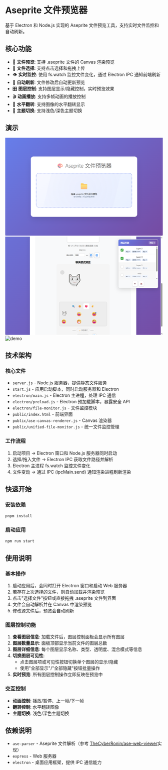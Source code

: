 # Aseprite 文件预览器

基于 Electron 和 Node.js 实现的 Aseprite 文件预览工具，支持实时文件监控和自动刷新。

## 核心功能

- 🎨 **文件预览**: 支持 .aseprite 文件的 Canvas 渲染预览
- 📁 **文件选择**: 支持点击选择和拖拽上传
- 👁️ **实时监控**: 使用 fs.watch 监控文件变化，通过 Electron IPC 通知前端刷新
- 🔄 **自动刷新**: 文件修改后自动更新预览
- 🎛️ **图层控制**: 支持图层显示/隐藏控制，实时预览效果
- 🎬 **动画播放**: 支持多帧动画的播放控制
- 🔄 **水平翻转**: 支持图像的水平翻转显示
- 🎨 **主题切换**: 支持浅色/深色主题切换

## 演示

![preview](./preview.png)
![preview-2](./preview-2.png)
![demo](./demo.gif)

## 技术架构

### 核心文件
- `server.js` - Node.js 服务器，提供静态文件服务
- `start.js` - 应用启动脚本，同时启动服务器和 Electron
- `electron/main.js` - Electron 主进程，处理 IPC 通信
- `electron/preload.js` - Electron 预加载脚本，暴露安全 API
- `electron/file-monitor.js` - 文件监控模块
- `public/index.html` - 前端界面
- `public/ase-canvas-renderer.js` - Canvas 渲染器
- `public/unified-file-monitor.js` - 统一文件监控管理

### 工作流程
1. 启动项目 → Electron 窗口和 Node.js 服务器同时启动
2. 选择/拖入文件 → Electron IPC 获取文件路径并解析
3. Electron 主进程 fs.watch 监控文件变化
4. 文件变动 → 通过 IPC (ipcMain.send) 通知渲染进程刷新渲染

## 快速开始

### 安装依赖
```bash
pnpm install
```

### 启动应用
```bash
npm run start
```

## 使用说明

### 基本操作
1. 启动应用后，会同时打开 Electron 窗口和启动 Web 服务器
2. 若存在上次选择的文件，则自动加载并渲染预览
3. 点击"选择文件"按钮或直接拖拽 .aseprite 文件到界面
4. 文件会自动解析并在 Canvas 中渲染预览
5. 修改源文件后，预览会自动刷新

### 图层控制功能
1. **查看图层信息**: 加载文件后，图层控制面板会显示所有图层
2. **图层数量显示**: 面板顶部显示当前文件的图层总数
3. **图层详细信息**: 每个图层显示名称、类型、透明度、混合模式等信息
4. **切换图层可见性**: 
   - 点击图层项或可见性按钮切换单个图层的显示/隐藏
   - 使用"全部显示"/"全部隐藏"按钮批量操作
5. **实时预览**: 所有图层控制操作立即反映在预览中

### 交互控制
- **动画控制**: 播放/暂停、上一帧/下一帧
- **翻转控制**: 水平翻转图像
- **主题切换**: 浅色/深色主题切换

## 依赖说明
- `ase-parser` -  Aseprite 文件解析（参考 [TheCyberRonin/ase-web-viewer](https://github.com/TheCyberRonin/ase-web-viewer)实现）
- `express` - Web 服务器
- `electron` - 桌面应用框架，提供 IPC 通信能力